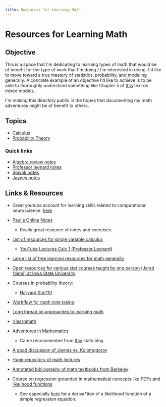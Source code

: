 ```yaml
---
title: Resources for Learning Math
---
```


# Resources for Learning Math

## Objective

This is a space that I'm dedicating to learning types of math that would be of benefit for
the type of work that I'm doing / I'm interested in doing. I'd like to move toward a true
mastery of statistics, probability, and modeling generally. A concrete example of an
objective I'd like to achieve is to be able to thoroughly understand something like
Chapter 5 of [this](bates_mixed_models.pdf) text on mixed models.

I'm making this directory public in the hopes that documenting my math adventures might be
of benefit to others.

## Topics

* [Calculus](notes/calculus)
* [Probability Theory](notes/probability-theory)

### Quick links

* [Algebra review notes](notes/algebra/algebra_basics.pdf)
* [Professor leonard notes](notes/calculus/leonard)
* [Spivak notes](notes/calculus/spivak/spivak_notes.pdf)
* [Jaynes notes](notes/probability-theory/jaynes/jaynes_notes.pdf)

## Links & Resources

* Great youtube account for learning skills related to computational neuroscience: [here](https://www.youtube.com/watch?v=Wo3Ua3bacvk)

* [Paul's Online Notes](https://tutorial.math.lamar.edu/)
    * Really great resource of notes and exercises.
* [List of resources for single variable
    calculus](https://math.stackexchange.com/questions/901622/single-variable-calculus-reference-recommendations)
    * [YouTube Lectures Calc 1 (Professor
        Leonard)](https://www.youtube.com/watch?v=fYyARMqiaag&list=PLF797E961509B4EB5)
* [Large list of free learning resources for math
    generally](https://www.reddit.com/r/math/comments/2mkmk0/a_compilation_of_useful_free_online_math_resources/)
* [Open resources for various stat courses taught by one person (Jarad Niemi) at Iowa
    State University](https://www.jarad.me/courses/)
* Courses in probability theory:
    * [Harvard Stat110](https://projects.iq.harvard.edu/stat110/home)
* [Workflow for math note taking](https://castel.dev/post/lecture-notes-1/)
* [Long thread on approaches to learning
    math](https://www.reddit.com/r/learnmath/comments/bbza6p/what_is_the_best_way_to_teach_myself_math/)
* [r/learnmath](https://reddit.com/r/learnmath)
* [Adventures in Mathematics](http://andrusia.com/math/)  
    * Came recommended from
        [this](https://www.thegreatstatsby.com/posts/2021-03-08-ml-prospect/) stats blog.
* [A good discussion of Jaynes vs.
    Kolomogorov](https://www.cantorsparadise.com/the-two-schools-of-probability-theory-76d0c0c8198d)
* [Huge repository of math lectures](https://www.youtube.com/@wcwou/videos)
* [Annotated bibliography of math textbooks from
    Berkeley](https://www.ocf.berkeley.edu/~abhishek/chicmath.htm#e%3acalculus)
* [Course on regression grounded in mathematical concepts like PDFs and
    likelihood functions](https://www.stat.cmu.edu/~cshalizi/mreg/15/)
    * See especially [here](https://www.stat.cmu.edu/~cshalizi/mreg/15/lectures/04/lecture-04.pdf) for a deriva*tion of a likelihood function of
        a simple regression equation.
